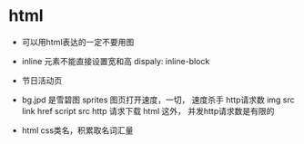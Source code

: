 # html

- 可以用html表达的一定不要用图

- inline 元素不能直接设置宽和高
    dispaly: inline-block

- 节日活动页

- bg.jpd 是雪碧图 sprites
    图页打开速度，一切，
    速度杀手 http请求数
    img src
    link href
    script src
    http 请求下载
    html 这外，
    并发http请求数是有限的

- html css类名，积累取名词汇量